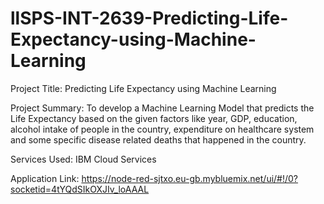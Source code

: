 # llSPS-INT-2639-Predicting-Life-Expectancy-using-Machine-Learning
Project Title: Predicting Life Expectancy using Machine Learning

Project Summary: To develop a Machine Learning Model that predicts the Life Expectancy based on the given factors like year, GDP, education, alcohol intake of people in the country, expenditure on healthcare system and some specific disease related deaths that happened in the country.

Services Used: IBM Cloud Services

Application Link: https://node-red-sjtxo.eu-gb.mybluemix.net/ui/#!/0?socketid=4tYQdSIkOXJIv_loAAAL
